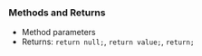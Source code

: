 ### **Methods and Returns**
- Method parameters
- Returns: `return null;`, `return value;`, `return;`
